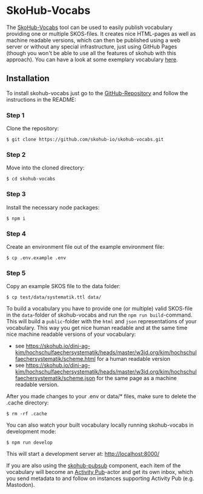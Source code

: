 # SkoHub-Vocabs

The [SkoHub-Vocabs](https://github.com/skohub-io/skohub-vocabs) tool can be used to easily publish vocabulary providing one or multiple SKOS-files.
It creates nice HTML-pages as well as machine readable versions, which can then be published using a web server or without any special infrastructure, just using GitHub Pages (though you won't be able to use all the features of skohub with this approach).
You can have a look at some exemplary vocabulary [here](https://skohub.io/dini-ag-kim/hochschulfaechersystematik/heads/master/).

## Installation

To install skohub-vocabs just go to the [GitHub-Repository](https://github.com/skohub-io/skohub-vocabs) and follow the instructions in the README:

### Step 1

Clone the repository:

    $ git clone https://github.com/skohub-io/skohub-vocabs.git


### Step 2

Move into the cloned directory:

    $ cd skohub-vocabs
    
### Step 3

Install the necessary node packages:

    $ npm i
    
### Step 4

Create an environment file out of the example environment file:

    $ cp .env.example .env
    
### Step 5

Copy an example SKOS file to the data folder:

    $ cp test/data/systematik.ttl data/

To build a vocabulary you have to provide one (or multiple) valid SKOS-file in the `data`-folder of skohub-vocabs and run the `npm run build`-command.
This will build a `public`-folder with the `html` and `json` representations of your vocabulary.
This way you get nice human readable and at the same time nice machine readable versions of your vocabulary:
- see <https://skohub.io/dini-ag-kim/hochschulfaechersystematik/heads/master/w3id.org/kim/hochschulfaechersystematik/scheme.html> for a human readable version
- see <https://skohub.io/dini-ag-kim/hochschulfaechersystematik/heads/master/w3id.org/kim/hochschulfaechersystematik/scheme.json> for the same page as a machine readable version.

After you made changes to your .env or data/* files, make sure to delete the .cache directory:

    $ rm -rf .cache

You can also watch your built vocabulary locally running skohub-vocabs in development mode:

    $ npm run develop

This will start a development server at: <http://localhost:8000/>

If you are also using the [skohub-pubsub](https://github.com/skohub-io/skohub-pubsub) component, each item of the vocabulary will become an [Activity Pub](https://www.w3.org/TR/activitypub/)-actor and get its own inbox, which you send metadata to and follow on instances supporting Activity Pub (e.g. Mastodon).
